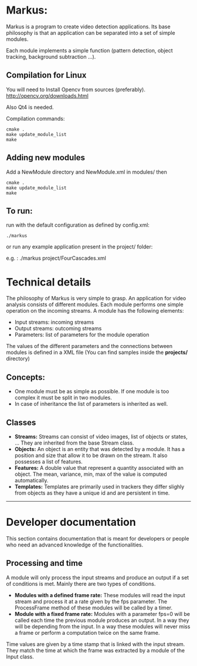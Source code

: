 Markus:
=======

Markus is a program to create video detection applications. Its base philosophy is that an application can be separated into a set of simple modules. 

Each module implements a simple function (pattern detection, object tracking, background subtraction ...).

Compilation for Linux
---------------------
You will need to Install Opencv from sources (preferably). 
	http://opencv.org/downloads.html

Also Qt4 is needed.

Compilation commands:

	cmake .
	make update_module_list
	make


Adding new modules
------------------
Add a NewModule directory and NewModule.xml in modules/
then

	cmake .
	make update_module_list
	make

To run:
-------

run with the default configuration as defined by config.xml:

	./markus 

or run any example application present in the project/ folder:

e.g. : 
	./markus project/FourCascades.xml



Technical details
=================

The philosophy of Markus is very simple to grasp. An application for video analysis consists of different modules. Each module performs one simple operation on the incoming streams. A module has the following elements:

- Input streams: incoming streams
- Output streams: outcoming streams
- Parameters: list of parameters for the module operation

The values of the different parameters and the connections between modules is defined in a XML file (You can find samples inside the **projects/** directory)

Concepts:
---------
- One module must be as simple as possible. If one module is too complex it must be split in two modules.
- In case of inheritance the list of parameters is inherited as well.


Classes
-------
- **Streams:** Streams can consist of video images, list of objects or states, ... They are inherited from the base Stream class. 
- **Objects:** An object is an entity that was detected by a module. It has a position and size that allow it to be drawn on the stream. It also possesses a list of features.
- **Features:** A double value that represent a quantity associated with an object. The mean, variance, min, max of the value is computed automatically. 
- **Templates:** Templates are primarily used in trackers they differ slighly from objects as they have a unique id and are persistent in time.

--------------------------------------------------------------------------------
Developer documentation
=======================
This section contains documentation that is meant for developers or people who need an advanced knowledge of the functionalities.

Processing and time
-------------------
A module will only process the input streams and produce an output if a set of conditions is met. Mainly there are two types of conditions.

- **Modules with a defined frame rate:** These modules will read the input stream and process it at a rate given by the fps parameter. The ProcessFrame method of these modules will be called by a timer.
- **Module with a fixed frame rate:** Modules with a parameter fps=0 will be called each time the previous module produces an output. In a way they will be depending from the input. In a way these modules will never miss a frame or perform a computation twice on the same frame.

Time values are given by a time stamp that is linked with the input stream. They match the time at which the frame was extracted by a module of the Input class.







	
